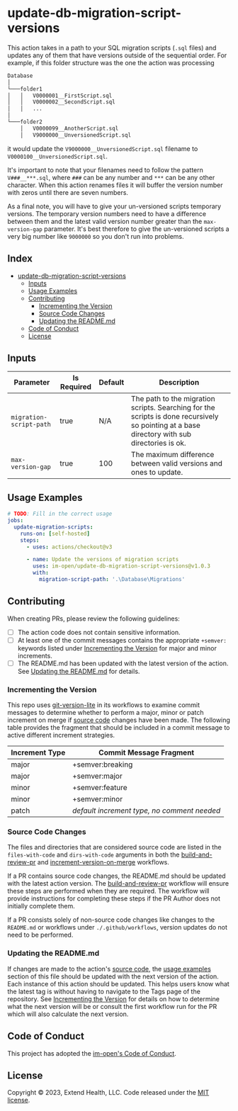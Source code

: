# update-db-migration-script-versions

This action takes in a path to your SQL migration scripts (`.sql` files) and updates any of them that have versions outside of the sequential order. For example, if this folder structure was the one the action was processing

```txt
Database
│
└───folder1
│   │   V0000001__FirstScript.sql
│   │   V0000002__SecondScript.sql
│   │   ...
│   
└───folder2
    │   V0000099__AnotherScript.sql
    │   V9000000__UnversionedScript.sql
```

it would update the `V9000000__UnversionedScript.sql` filename to `V0000100__UnversionedScript.sql`.

It's important to note that your filenames need to follow the pattern `V###__***.sql`, where `###` can be any number and `***` can be any other character. When this action renames files it will buffer the version number with zeros until there are seven numbers.

As a final note, you will have to give your un-versioned scripts temporary versions. The temporary version numbers need to have a difference between them and the latest valid version number greater than the `max-version-gap` parameter. It's best therefore to give the un-versioned scripts a very big number like `9000000` so you don't run into problems.

## Index <!-- omit in toc -->

- [update-db-migration-script-versions](#update-db-migration-script-versions)
  - [Inputs](#inputs)
  - [Usage Examples](#usage-examples)
  - [Contributing](#contributing)
    - [Incrementing the Version](#incrementing-the-version)
    - [Source Code Changes](#source-code-changes)
    - [Updating the README.md](#updating-the-readmemd)
  - [Code of Conduct](#code-of-conduct)
  - [License](#license)

## Inputs

| Parameter               | Is Required | Default | Description                                                                                                                                  |
|-------------------------|-------------|---------|----------------------------------------------------------------------------------------------------------------------------------------------|
| `migration-script-path` | true        | N/A     | The path to the migration scripts. Searching for the scripts is done recursively so pointing at a base directory with sub directories is ok. |
| `max-version-gap`       | true        | 100     | The maximum difference between valid versions and ones to update.                                                                            |

## Usage Examples

```yml
# TODO: Fill in the correct usage
jobs:
  update-migration-scripts:
    runs-on: [self-hosted]
    steps:
      - uses: actions/checkout@v3

      - name: Update the versions of migration scripts
        uses: im-open/update-db-migration-script-versions@v1.0.3
        with:
          migration-script-path: '.\Database\Migrations'
```

## Contributing

When creating PRs, please review the following guidelines:

- [ ] The action code does not contain sensitive information.
- [ ] At least one of the commit messages contains the appropriate `+semver:` keywords listed under [Incrementing the Version] for major and minor increments.
- [ ] The README.md has been updated with the latest version of the action.  See [Updating the README.md] for details.

### Incrementing the Version

This repo uses [git-version-lite] in its workflows to examine commit messages to determine whether to perform a major, minor or patch increment on merge if [source code] changes have been made.  The following table provides the fragment that should be included in a commit message to active different increment strategies.

| Increment Type | Commit Message Fragment                     |
|----------------|---------------------------------------------|
| major          | +semver:breaking                            |
| major          | +semver:major                               |
| minor          | +semver:feature                             |
| minor          | +semver:minor                               |
| patch          | *default increment type, no comment needed* |

### Source Code Changes

The files and directories that are considered source code are listed in the `files-with-code` and `dirs-with-code` arguments in both the [build-and-review-pr] and [increment-version-on-merge] workflows.  

If a PR contains source code changes, the README.md should be updated with the latest action version.  The [build-and-review-pr] workflow will ensure these steps are performed when they are required.  The workflow will provide instructions for completing these steps if the PR Author does not initially complete them.

If a PR consists solely of non-source code changes like changes to the `README.md` or workflows under `./.github/workflows`, version updates do not need to be performed.

### Updating the README.md

If changes are made to the action's [source code], the [usage examples] section of this file should be updated with the next version of the action.  Each instance of this action should be updated.  This helps users know what the latest tag is without having to navigate to the Tags page of the repository.  See [Incrementing the Version] for details on how to determine what the next version will be or consult the first workflow run for the PR which will also calculate the next version.

## Code of Conduct

This project has adopted the [im-open's Code of Conduct](https://github.com/im-open/.github/blob/main/CODE_OF_CONDUCT.md).

## License

Copyright &copy; 2023, Extend Health, LLC. Code released under the [MIT license](LICENSE).

<!-- Links -->
[Incrementing the Version]: #incrementing-the-version
[Updating the README.md]: #updating-the-readmemd
[source code]: #source-code-changes
[usage examples]: #usage-examples
[build-and-review-pr]: ./.github/workflows/build-and-review-pr.yml
[increment-version-on-merge]: ./.github/workflows/increment-version-on-merge.yml
[git-version-lite]: https://github.com/im-open/git-version-lite
